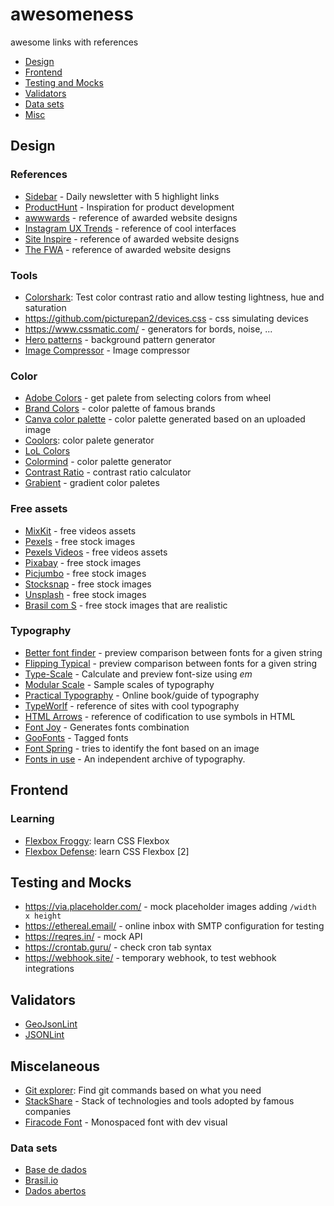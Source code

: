 # awesomeness
awesome links with references

- [Design](#design)
- [Frontend](#frontend)
- [Testing and Mocks](#testing-and-mocks)
- [Validators](#validators)
- [Data sets](#data-sets)
- [Misc](#miscelaneous)

## Design

### References
- [Sidebar](https://sidebar.io/) - Daily newsletter with 5 highlight links 
- [ProductHunt](https://www.producthunt.com) - Inspiration for product development
- [awwwards](https://www.awwwards.com/) - reference of awarded website designs
- [Instagram UX Trends](https://www.instagram.com/ux_trends/) - reference of cool interfaces
- [Site Inspire](https://www.siteinspire.com) - reference of awarded website designs
- [The FWA](https://thefwa.com) - reference of awarded website designs

### Tools
- [Colorshark](https://colorshark.io):  Test color contrast ratio and allow testing lightness, hue and saturation
- https://github.com/picturepan2/devices.css - css simulating devices
- https://www.cssmatic.com/ - generators for bords, noise, ...
- [Hero patterns](http://www.heropatterns.com/) - background pattern generator
- [Image Compressor](https://imagecompressor.com) - Image compressor

### Color
- [Adobe Colors](https://color.adobe.com/pt/create/color-wheel/) - get palete from selecting colors from wheel
- [Brand Colors](https://brandcolors.net/) - color palette of famous brands
- [Canva color palette](https://www.canva.com/color-palette/) - color palette generated based on an uploaded image
- [Coolors](https://coolors.co): color palete generator
- [LoL Colors](https://www.webdesignrankings.com/resources/lolcolors/)
- [Colormind](http://colormind.io/) - color palette generator
- [Contrast Ratio](https://contrast-ratio.com/) - contrast ratio calculator
- [Grabient](https://www.grabient.com/) - gradient color paletes

### Free assets 
- [MixKit](https://mixkit.co/) - free videos assets
- [Pexels](https://www.pexels.com/) - free stock images
- [Pexels Videos](https://www.pexels.com/videos/) - free videos assets
- [Pixabay](https://pixabay.com) - free stock images
- [Picjumbo](https://picjumbo.com) - free stock images
- [Stocksnap](https://stocksnap.io) - free stock images
- [Unsplash](https://unsplash.com/) - free stock images
- [Brasil com S](https://www.brasilcoms.com.br/) - free stock images that are realistic

### Typography
- [Better font finder](https://jmattthew.github.io/better-font-finder/better-font-finder.html) - preview comparison between fonts for a given string
- [Flipping Typical](http://flippingtypical.com/) - preview comparison between fonts for a given string
- [Type-Scale](https://type-scale.com/) - Calculate and preview font-size using *em*
- [Modular Scale](https://www.modularscale.com/) - Sample scales of typography
- [Practical Typography](https://practicaltypography.com/) - Online book/guide of typography
- [TypeWorlf](https://www.typewolf.com/) - reference of sites with cool typography
- [HTML Arrows](https://www.toptal.com/designers/htmlarrows/) - reference of codification to use symbols in HTML
- [Font Joy](https://fontjoy.com) - Generates fonts combination 
- [GooFonts](https://goofonts.com) - Tagged fonts
- [Font Spring](https://www.fontspring.com/matcherator) - tries to identify the font based on an image
- [Fonts in use](https://fontsinuse.com/) - An independent archive of typography.

## Frontend

### Learning
- [Flexbox Froggy](https://flexboxfroggy.com): learn CSS Flexbox
- [Flexbox Defense](http://www.flexboxdefense.com): learn CSS Flexbox [2]


## Testing and Mocks
- https://via.placeholder.com/ - mock placeholder images adding `/width x height`
- https://ethereal.email/ - online inbox with SMTP configuration for testing
- https://reqres.in/ - mock API
- https://crontab.guru/ - check cron tab syntax
- https://webhook.site/ - temporary webhook, to test webhook integrations

## Validators
- [GeoJsonLint](http://geojsonlint.com)
- [JSONLint](https://jsonlint.com) 


## Miscelaneous

- [Git explorer](https://gitexplorer.com): Find git commands based on what you need
- [StackShare](https://stackshare.io/stacks) - Stack of technologies and tools adopted by famous companies
- [Firacode Font](https://github.com/tonsky/FiraCode) - Monospaced font with dev visual

### Data sets
- [Base de dados](https://basedosdados.org/)
- [Brasil.io](https://brasil.io/)
- [Dados abertos](https://dados.gov.br/)
